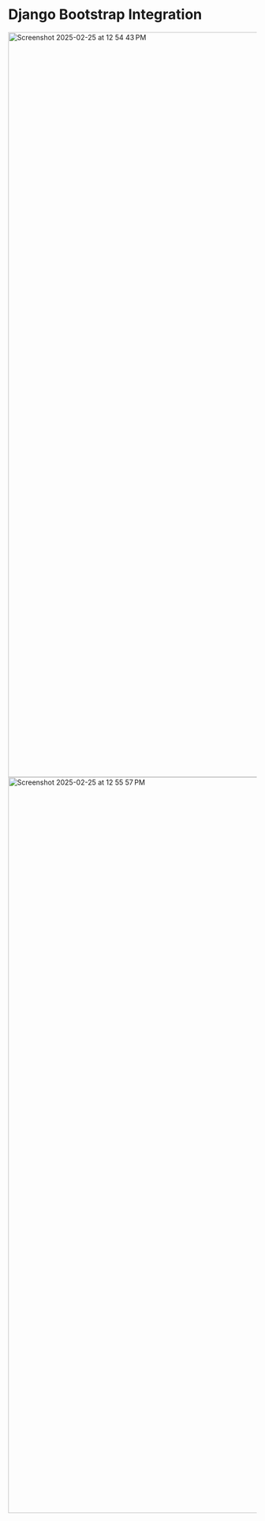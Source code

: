 # Django Bootstrap Integration

<img width="1510" alt="Screenshot 2025-02-25 at 12 54 43 PM" src="https://github.com/user-attachments/assets/6122c70f-3239-4dd4-a108-fc8aa2e8570f" />


<img width="1492" alt="Screenshot 2025-02-25 at 12 55 57 PM" src="https://github.com/user-attachments/assets/d294411c-f606-4bb6-98df-e986481c330c" />
